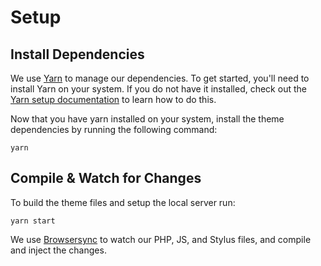 # Setup

## Install Dependencies
We use [Yarn](https://yarnpkg.com/) to manage our dependencies. To get started, you'll need to install Yarn on your system. If you do not have it installed, check out the [Yarn setup documentation](https://yarnpkg.com/en/docs/install) to learn how to do this.

Now that you have yarn installed on your system, install the theme dependencies by running the following command:
```
yarn
```

## Compile & Watch for Changes
To build the theme files and setup the local server run:
```
yarn start
```

We use [Browsersync](https://www.browsersync.io/) to watch our PHP, JS, and Stylus files, and compile and inject the changes.
